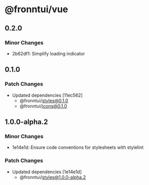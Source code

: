 # @fronntui/vue

## 0.2.0

### Minor Changes

- 2b62df1: Simplify loading indicator

## 0.1.0

### Patch Changes

- Updated dependencies [11ec562]
  - @fronntui/styles@0.1.0
  - @fronntui/icons@0.1.0

## 1.0.0-alpha.2

### Minor Changes

- 1e14e1d: Ensure code conventions for stylesheets with stylelint

### Patch Changes

- Updated dependencies [1e14e1d]
  - @fronntui/styles@1.0.0-alpha.2
